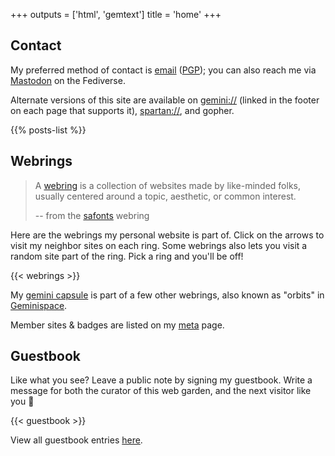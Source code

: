 +++
outputs = ['html', 'gemtext']
title = 'home'
+++

## Contact

My preferred method of contact is
<a rel="me" href="mailto:hedy.dev@protonmail.com">email</a>
(<a href="https://meta.sr.ht/~hedy.pgp">PGP</a>); you can also reach me
via <a rel="me" href="https://tilde.zone/@hedy">Mastodon</a> on the
Fediverse.

Alternate versions of this site are available on
[gemini://](https://geminiquickst.art) (linked in the footer on each
page that supports it),
[spartan://](https://portal.mozz.us/gemini/spartan.mozz.us), and gopher.

{{% posts-list %}}

## Webrings

> A [webring](https://en.wikipedia.org/wiki/Webring) is a collection of websites made by like-minded folks, usually centered around a topic, aesthetic, or common interest.
>
> -- from the [safonts](https://xandra.cc/safonts/) webring

Here are the webrings my personal website is part of. Click on the arrows to
visit my neighbor sites on each ring. Some webrings also lets you visit a
random site part of the ring. Pick a ring and you'll be off!

{{< webrings >}}

My [gemini capsule](gemini://gmi.hedy.dev/) is part of a few other webrings,
also known as "orbits" in [Geminispace](https://geminiquickst.art/).

Member sites & badges are listed on my [meta](/meta/) page.

## Guestbook

Like what you see? Leave a public note by signing my guestbook. Write a message
for both the curator of this web garden, and the next visitor like you 💜

{{< guestbook >}}

View all guestbook entries [here](/guestbook/).
